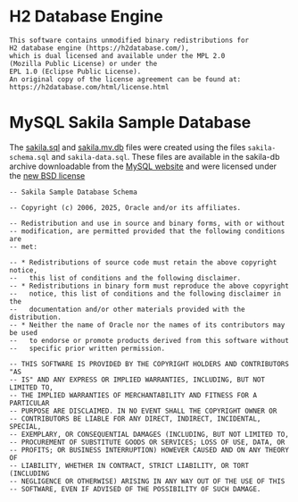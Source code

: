# H2 Database Engine


```
This software contains unmodified binary redistributions for
H2 database engine (https://h2database.com/),
which is dual licensed and available under the MPL 2.0
(Mozilla Public License) or under the 
EPL 1.0 (Eclipse Public License).
An original copy of the license agreement can be found at: https://h2database.com/html/license.html
```

# MySQL Sakila Sample Database

The [sakila.sql](sakila.sql) and [sakila.mv.db](sakila.mv.db) files were created 
using the files `sakila-schema.sql` and `sakila-data.sql`. These files are available
in the sakila-db archive downloadable from the
[MySQL website](https://downloads.mysql.com/docs/sakila-db.zip) and were licensed
under the [new BSD license](http://www.opensource.org/licenses/bsd-license.php)

```
-- Sakila Sample Database Schema

-- Copyright (c) 2006, 2025, Oracle and/or its affiliates.

-- Redistribution and use in source and binary forms, with or without
-- modification, are permitted provided that the following conditions are
-- met:

-- * Redistributions of source code must retain the above copyright notice,
--   this list of conditions and the following disclaimer.
-- * Redistributions in binary form must reproduce the above copyright
--   notice, this list of conditions and the following disclaimer in the
--   documentation and/or other materials provided with the distribution.
-- * Neither the name of Oracle nor the names of its contributors may be used
--   to endorse or promote products derived from this software without
--   specific prior written permission.

-- THIS SOFTWARE IS PROVIDED BY THE COPYRIGHT HOLDERS AND CONTRIBUTORS "AS
-- IS" AND ANY EXPRESS OR IMPLIED WARRANTIES, INCLUDING, BUT NOT LIMITED TO,
-- THE IMPLIED WARRANTIES OF MERCHANTABILITY AND FITNESS FOR A PARTICULAR
-- PURPOSE ARE DISCLAIMED. IN NO EVENT SHALL THE COPYRIGHT OWNER OR
-- CONTRIBUTORS BE LIABLE FOR ANY DIRECT, INDIRECT, INCIDENTAL, SPECIAL,
-- EXEMPLARY, OR CONSEQUENTIAL DAMAGES (INCLUDING, BUT NOT LIMITED TO,
-- PROCUREMENT OF SUBSTITUTE GOODS OR SERVICES; LOSS OF USE, DATA, OR
-- PROFITS; OR BUSINESS INTERRUPTION) HOWEVER CAUSED AND ON ANY THEORY OF
-- LIABILITY, WHETHER IN CONTRACT, STRICT LIABILITY, OR TORT (INCLUDING
-- NEGLIGENCE OR OTHERWISE) ARISING IN ANY WAY OUT OF THE USE OF THIS
-- SOFTWARE, EVEN IF ADVISED OF THE POSSIBILITY OF SUCH DAMAGE.
```